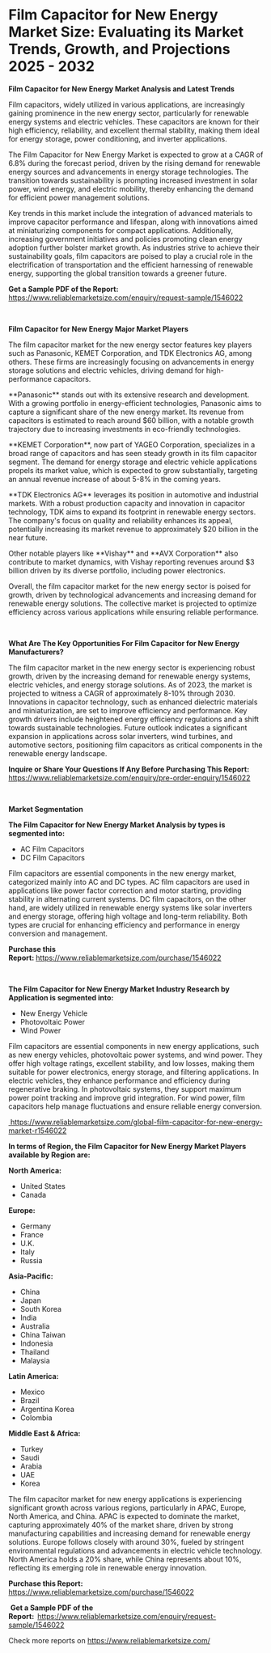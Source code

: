 <p><h1>Film Capacitor for New Energy Market Size: Evaluating its Market Trends, Growth, and Projections 2025 - 2032</h1></p><p><strong>Film Capacitor for New Energy Market Analysis and Latest Trends</strong></p>
<p><p>Film capacitors, widely utilized in various applications, are increasingly gaining prominence in the new energy sector, particularly for renewable energy systems and electric vehicles. These capacitors are known for their high efficiency, reliability, and excellent thermal stability, making them ideal for energy storage, power conditioning, and inverter applications.</p><p>The Film Capacitor for New Energy Market is expected to grow at a CAGR of 6.8% during the forecast period, driven by the rising demand for renewable energy sources and advancements in energy storage technologies. The transition towards sustainability is prompting increased investment in solar power, wind energy, and electric mobility, thereby enhancing the demand for efficient power management solutions.</p><p>Key trends in this market include the integration of advanced materials to improve capacitor performance and lifespan, along with innovations aimed at miniaturizing components for compact applications. Additionally, increasing government initiatives and policies promoting clean energy adoption further bolster market growth. As industries strive to achieve their sustainability goals, film capacitors are poised to play a crucial role in the electrification of transportation and the efficient harnessing of renewable energy, supporting the global transition towards a greener future.</p></p>
<p><strong>Get a Sample PDF of the Report:&nbsp;</strong> <a href="https://www.reliablemarketsize.com/enquiry/request-sample/1546022?utm_campaign=3530&utm_medium=2&utm_source=Github&utm_content=ia&utm_term=06042025&utm_id=film-capacitor-for-new-energy">https://www.reliablemarketsize.com/enquiry/request-sample/1546022</a></p>
<p>&nbsp;</p>
<p><strong>Film Capacitor for New Energy Major Market Players</strong></p>
<p><p>The film capacitor market for the new energy sector features key players such as Panasonic, KEMET Corporation, and TDK Electronics AG, among others. These firms are increasingly focusing on advancements in energy storage solutions and electric vehicles, driving demand for high-performance capacitors.</p><p>**Panasonic** stands out with its extensive research and development. With a growing portfolio in energy-efficient technologies, Panasonic aims to capture a significant share of the new energy market. Its revenue from capacitors is estimated to reach around $60 billion, with a notable growth trajectory due to increasing investments in eco-friendly technologies.</p><p>**KEMET Corporation**, now part of YAGEO Corporation, specializes in a broad range of capacitors and has seen steady growth in its film capacitor segment. The demand for energy storage and electric vehicle applications propels its market value, which is expected to grow substantially, targeting an annual revenue increase of about 5-8% in the coming years.</p><p>**TDK Electronics AG** leverages its position in automotive and industrial markets. With a robust production capacity and innovation in capacitor technology, TDK aims to expand its footprint in renewable energy sectors. The company's focus on quality and reliability enhances its appeal, potentially increasing its market revenue to approximately $20 billion in the near future.</p><p>Other notable players like **Vishay** and **AVX Corporation** also contribute to market dynamics, with Vishay reporting revenues around $3 billion driven by its diverse portfolio, including power electronics.</p><p>Overall, the film capacitor market for the new energy sector is poised for growth, driven by technological advancements and increasing demand for renewable energy solutions. The collective market is projected to optimize efficiency across various applications while ensuring reliable performance.</p></p>
<p>&nbsp;</p>
<p><strong>What Are The Key Opportunities For Film Capacitor for New Energy Manufacturers?</strong></p>
<p><p>The film capacitor market in the new energy sector is experiencing robust growth, driven by the increasing demand for renewable energy systems, electric vehicles, and energy storage solutions. As of 2023, the market is projected to witness a CAGR of approximately 8-10% through 2030. Innovations in capacitor technology, such as enhanced dielectric materials and miniaturization, are set to improve efficiency and performance. Key growth drivers include heightened energy efficiency regulations and a shift towards sustainable technologies. Future outlook indicates a significant expansion in applications across solar inverters, wind turbines, and automotive sectors, positioning film capacitors as critical components in the renewable energy landscape.</p></p>
<p><strong>Inquire or Share Your Questions If Any Before Purchasing This Report:</strong> <a href="https://www.reliablemarketsize.com/enquiry/pre-order-enquiry/1546022?utm_campaign=3530&utm_medium=2&utm_source=Github&utm_content=ia&utm_term=06042025&utm_id=film-capacitor-for-new-energy">https://www.reliablemarketsize.com/enquiry/pre-order-enquiry/1546022</a></p>
<p>&nbsp;</p>
<p><strong>Market Segmentation</strong></p>
<p><strong>The Film Capacitor for New Energy Market Analysis by types is segmented into:</strong></p>
<p><ul><li>AC Film Capacitors</li><li>DC Film Capacitors</li></ul></p>
<p><p>Film capacitors are essential components in the new energy market, categorized mainly into AC and DC types. AC film capacitors are used in applications like power factor correction and motor starting, providing stability in alternating current systems. DC film capacitors, on the other hand, are widely utilized in renewable energy systems like solar inverters and energy storage, offering high voltage and long-term reliability. Both types are crucial for enhancing efficiency and performance in energy conversion and management.</p></p>
<p><strong>Purchase this Report:&nbsp;</strong><a href="https://www.reliablemarketsize.com/purchase/1546022?utm_campaign=3530&utm_medium=2&utm_source=Github&utm_content=ia&utm_term=06042025&utm_id=film-capacitor-for-new-energy">https://www.reliablemarketsize.com/purchase/1546022</a></p>
<p>&nbsp;</p>
<p><strong>The Film Capacitor for New Energy Market Industry Research by Application is segmented into:</strong></p>
<p><ul><li>New Energy Vehicle</li><li>Photovoltaic Power</li><li>Wind Power</li></ul></p>
<p><p>Film capacitors are essential components in new energy applications, such as new energy vehicles, photovoltaic power systems, and wind power. They offer high voltage ratings, excellent stability, and low losses, making them suitable for power electronics, energy storage, and filtering applications. In electric vehicles, they enhance performance and efficiency during regenerative braking. In photovoltaic systems, they support maximum power point tracking and improve grid integration. For wind power, film capacitors help manage fluctuations and ensure reliable energy conversion.</p></p>
<p><a href="https://www.reliablemarketsize.com/global-film-capacitor-for-new-energy-market-r1546022?utm_campaign=3530&utm_medium=2&utm_source=Github&utm_content=ia&utm_term=06042025&utm_id=film-capacitor-for-new-energy">&nbsp;https://www.reliablemarketsize.com/global-film-capacitor-for-new-energy-market-r1546022</a></p>
<p><strong>In terms of Region, the Film Capacitor for New Energy Market Players available by Region are:</strong></p>
<p>
    <p> <strong> North America: </strong>
        <ul>
            <li>United States</li>
            <li>Canada</li>
        </ul>
        </p> 
    <p> <strong> Europe: </strong>
        <ul>
            <li>Germany</li>
            <li>France</li>
            <li>U.K.</li>
            <li>Italy</li>
            <li>Russia</li>
        </ul>
        </p> 
    <p> <strong> Asia-Pacific: </strong>
        <ul>
            <li>China</li>
            <li>Japan</li>
            <li>South Korea</li>
            <li>India</li>
            <li>Australia</li>
            <li>China Taiwan</li>
            <li>Indonesia</li>
            <li>Thailand</li>
            <li>Malaysia</li>
        </ul>
        </p> 
    <p> <strong> Latin America: </strong>
        <ul>
            <li>Mexico</li>
            <li>Brazil</li>
            <li>Argentina Korea</li>
            <li>Colombia</li>
        </ul>
        </p> 
    <p> <strong> Middle East & Africa: </strong>
        <ul>
            <li>Turkey</li>
            <li>Saudi</li>
            <li>Arabia</li>
            <li>UAE</li>
            <li>Korea</li>
        </ul>
    </p>
    </p>
<p><p>The film capacitor market for new energy applications is experiencing significant growth across various regions, particularly in APAC, Europe, North America, and China. APAC is expected to dominate the market, capturing approximately 40% of the market share, driven by strong manufacturing capabilities and increasing demand for renewable energy solutions. Europe follows closely with around 30%, fueled by stringent environmental regulations and advancements in electric vehicle technology. North America holds a 20% share, while China represents about 10%, reflecting its emerging role in renewable energy innovation.</p></p>
<p><strong>Purchase this Report: </strong><a href="https://www.reliablemarketsize.com/purchase/1546022?utm_campaign=3530&utm_medium=2&utm_source=Github&utm_content=ia&utm_term=06042025&utm_id=film-capacitor-for-new-energy">https://www.reliablemarketsize.com/purchase/1546022</a></p>
<p>&nbsp;<strong>Get a Sample PDF of the Report:&nbsp;&nbsp;</strong><a href="https://www.reliablemarketsize.com/enquiry/request-sample/1546022?utm_campaign=3530&utm_medium=2&utm_source=Github&utm_content=ia&utm_term=06042025&utm_id=film-capacitor-for-new-energy">https://www.reliablemarketsize.com/enquiry/request-sample/1546022</a></p>
<p><strong></strong></p>
<p>Check more reports on <a href="https://www.reliablemarketsize.com/?utm_campaign=3530&utm_medium=2&utm_source=Github&utm_content=ia&utm_term=06042025&utm_id=film-capacitor-for-new-energy">https://www.reliablemarketsize.com/</a></p>
